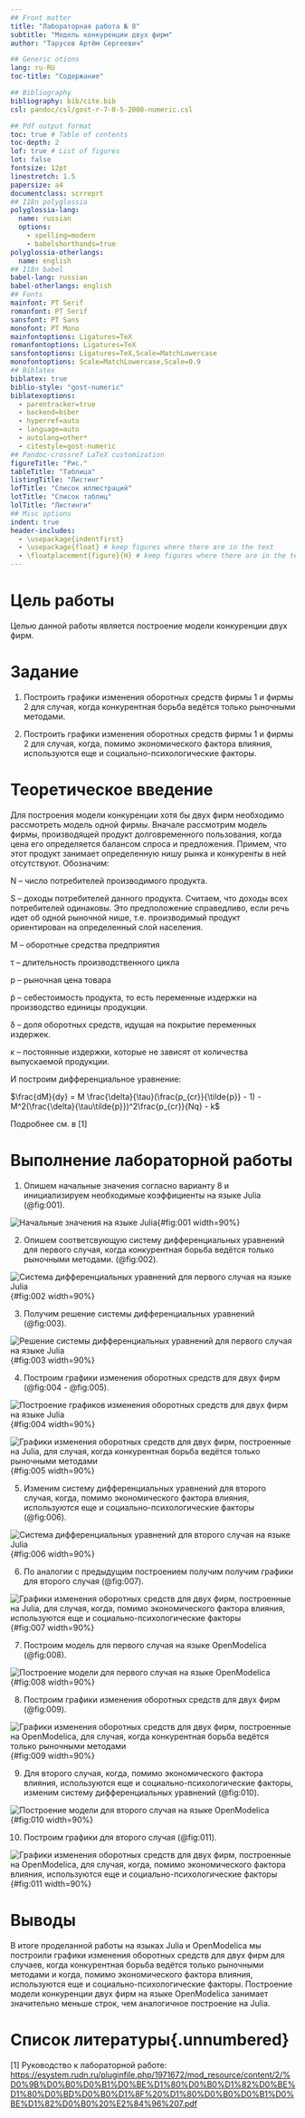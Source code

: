 ```yaml
---
## Front matter
title: "Лабораторная работа № 8"
subtitle: "Модель конкуренции двух фирм"
author: "Тарусов Артём Сергеевич"

## Generic otions
lang: ru-RU
toc-title: "Содержание"

## Bibliography
bibliography: bib/cite.bib
csl: pandoc/csl/gost-r-7-0-5-2008-numeric.csl

## Pdf output format
toc: true # Table of contents
toc-depth: 2
lof: true # List of figures
lot: false
fontsize: 12pt
linestretch: 1.5
papersize: a4
documentclass: scrreprt
## I18n polyglossia
polyglossia-lang:
  name: russian
  options:
	- spelling=modern
	- babelshorthands=true
polyglossia-otherlangs:
  name: english
## I18n babel
babel-lang: russian
babel-otherlangs: english
## Fonts
mainfont: PT Serif
romanfont: PT Serif
sansfont: PT Sans
monofont: PT Mono
mainfontoptions: Ligatures=TeX
romanfontoptions: Ligatures=TeX
sansfontoptions: Ligatures=TeX,Scale=MatchLowercase
monofontoptions: Scale=MatchLowercase,Scale=0.9
## Biblatex
biblatex: true
biblio-style: "gost-numeric"
biblatexoptions:
  - parentracker=true
  - backend=biber
  - hyperref=auto
  - language=auto
  - autolang=other*
  - citestyle=gost-numeric
## Pandoc-crossref LaTeX customization
figureTitle: "Рис."
tableTitle: "Таблица"
listingTitle: "Листинг"
lofTitle: "Список иллюстраций"
lotTitle: "Список таблиц"
lolTitle: "Листинги"
## Misc options
indent: true
header-includes:
  - \usepackage{indentfirst}
  - \usepackage{float} # keep figures where there are in the text
  - \floatplacement{figure}{H} # keep figures where there are in the text
---
```


# Цель работы

Целью данной работы является построение модели конкуренции двух фирм.

# Задание

1. Построить графики изменения оборотных средств фирмы 1 и фирмы 2 для случая, когда конкурентная борьба ведётся только рыночными методами.

2. Построить графики изменения оборотных средств фирмы 1 и фирмы 2 для случая, когда, помимо экономического фактора влияния, используются еще и социально-психологические факторы.


# Теоретическое введение

Для построения модели конкуренции хотя бы двух фирм необходимо
рассмотреть модель одной фирмы. Вначале рассмотрим модель фирмы,
производящей продукт долговременного пользования, когда цена его определяется
балансом спроса и предложения. Примем, что этот продукт занимает
определенную нишу рынка и конкуренты в ней отсутствуют.
Обозначим:

N – число потребителей производимого продукта.

S – доходы потребителей данного продукта. Считаем, что доходы всех
потребителей одинаковы. Это предположение справедливо, если речь идет об
одной рыночной нише, т.е. производимый продукт ориентирован на определенный
слой населения.

M – оборотные средства предприятия

τ – длительность производственного цикла

p – рыночная цена товара

p̃ – себестоимость продукта, то есть переменные издержки на производство
единицы продукции.

δ – доля оборотных средств, идущая на покрытие переменных издержек.

κ – постоянные издержки, которые не зависят от количества выпускаемой
продукции.


И построим дифференциальное уравнение:

$\frac{dM}{dy} = M \frac{\delta}{\tau}(\frac{p_{cr}}{\tilde{p}} - 1) - M^2(\frac{\delta}{\tau\tilde{p}})^2\frac{p_{cr}}{Nq} - k$


Подробнее см. в [1]

# Выполнение лабораторной работы

1. Опишем начальные значения согласно варианту 8 и инициализируем необходимые коэффициенты на языке Julia (@fig:001).

![Начальные значения на языке Julia](image/screenshot_1.png){#fig:001 width=90%}

2. Опишем соответсвующую систему дифференциальных уравнений для первого случая, когда конкурентная борьба ведётся только рыночными методами. (@fig:002).

![Система дифференциальных уравнений для первого случая на языке Julia](image/screenshot_2.png){#fig:002 width=90%}

3. Получим решение системы дифференциальных уравнений (@fig:003).

![Решение системы дифференциальных уравнений для первого случая на языке Julia](image/screenshot_3.png){#fig:003 width=90%}

4. Построим графики изменения оборотных средств для двух фирм (@fig:004 - @fig:005).

![Построение графиков изменения оборотных средств для двух фирм на языке Julia](image/screenshot_4.png){#fig:004 width=90%}

![Графики изменения оборотных средств для двух фирм, построенные на Julia, для случая, когда конкурентная борьба ведётся только рыночными методами](image/screenshot_5.png){#fig:005 width=90%}

5. Изменим систему дифференциальных уравнений для второго случая, когда, помимо экономического фактора влияния, используются еще и социально-психологические факторы (@fig:006).

![Система дифференциальных уравнений для второго случая на языке Julia](image/screenshot_6.png){#fig:006 width=90%}

6. По аналогии с предыдущим построением получим получим графики для второго случая (@fig:007).

![Графики изменения оборотных средств для двух фирм, построенные на Julia, для случая, когда, помимо экономического фактора влияния, используются еще и социально-психологические факторы](image/screenshot_7.png){#fig:007 width=90%}

7. Построим модель для первого случая на языке OpenModelica (@fig:008).

![Построение модели для первого случая на языке OpenModelica](image/screenshot_8.png){#fig:008 width=90%}

8. Построим графики изменения оборотных средств для двух фирм (@fig:009).

![Графики изменения оборотных средств для двух фирм, построенные на OpenModelica, для случая, когда конкурентная борьба ведётся только рыночными методами](image/screenshot_9.png){#fig:009 width=90%}

9. Для второго случая, когда, помимо экономического фактора влияния, используются еще и социально-психологические факторы, изменим систему дифференциальных уравнений (@fig:010).

![Построение модели для второго случая на языке OpenModelica](image/screenshot_10.png){#fig:010 width=90%}

10. Построим графики для второго случая (@fig:011).

![Графики изменения оборотных средств для двух фирм, построенные на OpenModelica, для случая, когда, помимо экономического фактора влияния, используются еще и социально-психологические факторы](image/screenshot_11.png){#fig:011 width=90%}

# Выводы

В итоге проделанной работы на языках Julia и OpenModelica мы построили графики изменения оборотных средств для двух фирм для случаев, когда конкурентная борьба ведётся только рыночными методами и когда, помимо экономического фактора влияния, используются еще и социально-психологические факторы. Построение модели конкуренции двух фирм на языке OpenModelica занимает значительно меньше строк, чем аналогичное построение на Julia.

# Список литературы{.unnumbered}

[1] Руководство к лабораторной работе: https://esystem.rudn.ru/pluginfile.php/1971672/mod_resource/content/2/%D0%9B%D0%B0%D0%B1%D0%BE%D1%80%D0%B0%D1%82%D0%BE%D1%80%D0%BD%D0%B0%D1%8F%20%D1%80%D0%B0%D0%B1%D0%BE%D1%82%D0%B0%20%E2%84%96%207.pdf
